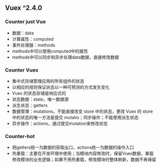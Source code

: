 ## Vuex ^2.4.0

### Counter just Vue
+ 数据：data
+ 计算属性：computed
+ 事件处理器：methods
+ methods中可以使用computed中的属性
+ methods中可以同步和异步处理data数据，直接修改数据

### Counter Vuex
+ 集中式存储管理应用的所有组件的状态
+ 以相应的规则保证状态以一种可预测的方式发生变化
+ Vuex 的状态存储是响应式的
+ 状态数据：state，唯一数据源
+ 派生状态：getters
+ 数据管理：mutations，不能直接改变 store 中的状态，更改 Vuex 的 store 中的状态的唯一方法是提交 mutatio；同步操作；不能使用派生状态
+ 异步操作：actions，通过提交mutation来修改状态

### Counter-hot
+ 把getters统一为数据的获取出口，actions统一为数据的操作入口
+ 热重载：主要在开发环境中使用；当模块内容修改时，保留Vuex数据，重载修改模块的业务逻辑；如果不用热重载，修改模块时整体刷新，数据不再保留